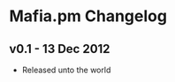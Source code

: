 Mafia.pm Changelog
==================

v0.1 - 13 Dec 2012
------------------

- Released unto the world

